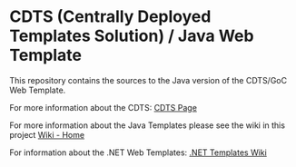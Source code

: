 # CDTS (Centrally Deployed Templates Solution) / Java Web Template

This repository contains the sources to the Java version of the CDTS/GoC Web Template.

For more information about the CDTS: [CDTS Page](https://cenw-wscoe.github.io/sgdc-cdts/docs/index-en.html)

For more information about the Java Templates please see the wiki in this project [Wiki - Home](https://github.com/wet-boew/cdts-JavaTemplates/wiki)

For information about the .NET Web Templates: [.NET Templates Wiki](https://github.com/wet-boew/cdts-DotNetTemplates/wiki)
